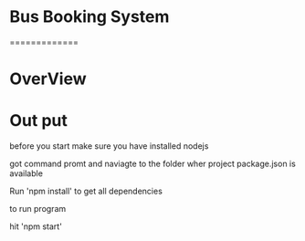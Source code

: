 # Bus Booking System
=============
 
 OverView
===========

 



Out put
=============


before you start make sure you have installed nodejs

got command promt and naviagte to the folder wher project package.json is available 

Run 'npm install' to get all dependencies

to run program

hit 'npm start' 


